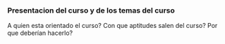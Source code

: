 ###  Presentacion del curso y de los temas del curso

A quien esta orientado el curso? Con que aptitudes salen del curso? Por que deberían hacerlo?
